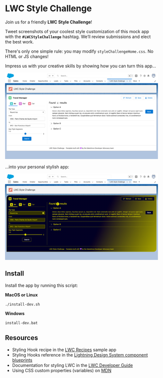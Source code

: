 # LWC Style Challenge

Join us for a friendly **LWC Style Challenge**!

Tweet screenshots of your coolest style customization of this mock app with the **`#LWCStyleChallenge`** hashtag. We’ll review submissions and elect the best work.

There's only one simple rule: you may modify `styleChallengeHome.css`. No HTML or JS changes!

Impress us with your creative skills by showing how you can turn this app...

![Styled app](screenshots/lwc-style-challenge-raw.png)

...into your personal stylish app:

![Styled app](screenshots/lwc-style-challenge-themed.png)

## Install

Install the app by running this script:

**MacOS or Linux**

```
./install-dev.sh
```

**Windows**

```
install-dev.bat
```

## Resources

-   Styling Hook recipe in the [LWC Recipes](https://github.com/trailheadapps/lwc-recipes) sample app
-   Styling Hooks reference in the [Lightning Design System component blueprints](https://www.lightningdesignsystem.com/components/overview/)
-   Documentation for styling LWC in the [LWC Developer Guide](https://developer.salesforce.com/docs/component-library/documentation/en/lwc/lwc.create_components_css_intro)
-   Using CSS custom properties (variables) on [MDN](https://developer.mozilla.org/en-US/docs/Web/CSS/Using_CSS_custom_properties)
